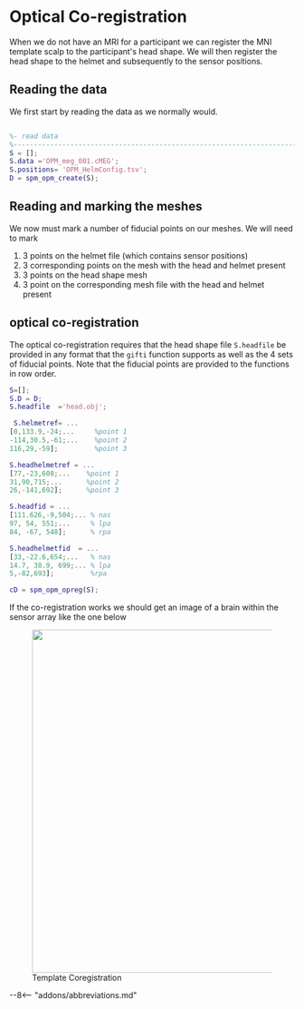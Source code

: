 # Optical Co-registration 
When we do not have an MRI for a participant we can register the MNI template scalp to the participant's head shape. We will then register the  head shape to the helmet and subsequently to the sensor positions.

## Reading the data 
We first start by reading the data as we normally would.

```matlab

%- read data 
%--------------------------------------------------------------------------
S = [];
S.data ='OPM_meg_001.cMEG';
S.positions= 'OPM_HelmConfig.tsv';
D = spm_opm_create(S);
```

## Reading and marking the meshes 
We now must mark a number of fiducial points on our meshes. We will need to mark 

1. 3 points on the helmet file (which contains sensor positions) 
2. 3 corresponding points on the mesh with the head and helmet present 
3. 3 points on the head shape mesh 
4. 3 point on the corresponding mesh file with the head and helmet present


##  optical co-registration 
The optical co-registration requires that the head shape file `S.headfile` be provided in any format that the `gifti` function supports as well as the 4 sets of fiducial points. Note that the fiducial points are provided to the functions in row order.
 
```matlab
S=[];
S.D = D;
S.headfile  ='head.obj';

 S.helmetref= ...
[0,133.9,-24;...     %point 1 
-114,30.5,-61;...    %point 2
116,29,-59];         %point 3

S.headhelmetref = ...
[77,-23,608;...    %point 1
31,90,715;...      %point 2
26,-141,692];      %point 3

S.headfid = ...
[111.626,-9,504;... % nas
97, 54, 551;...     % lpa
84, -67, 548];      % rpa 

S.headhelmetfid  = ... 
[33,-22.6,654;...   % nas
14.7, 38.9, 699;... % lpa
5,-82,693];         %rpa

cD = spm_opm_opreg(S);
```

If the co-registration works we should get an image of a brain within the sensor array like the one below

<figure markdown>
  <div class="center">
    <img src="../../../../assets/figures/opm/coreg.png" style="width:160mm" />
  </div>
  <figcaption>Template Coregistration</figcaption>
</figure>


--8<-- "addons/abbreviations.md"
